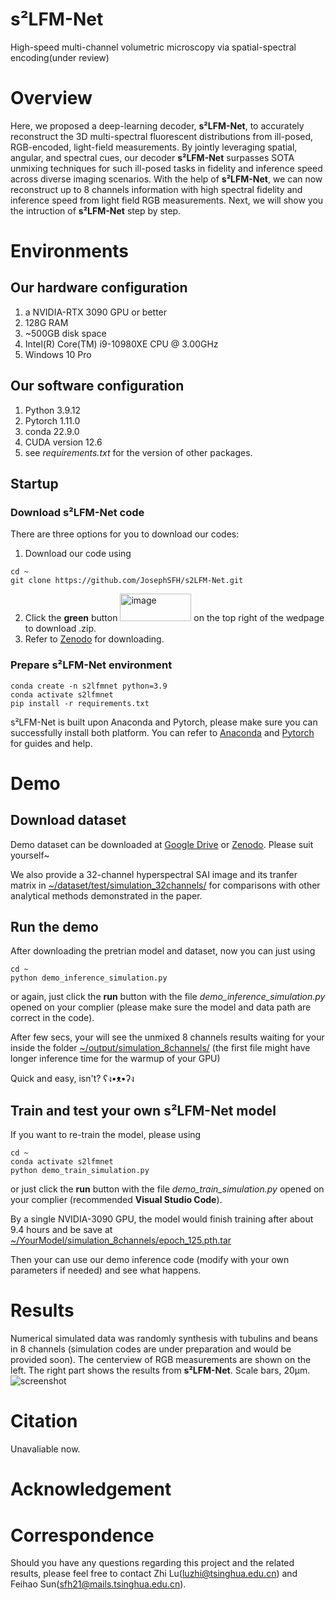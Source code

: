 # s²LFM-Net
High-speed multi-channel volumetric microscopy via spatial-spectral encoding(under review)
# Overview
Here, we proposed a deep-learning decoder, **s²LFM-Net**, to accurately reconstruct the 3D multi-spectral fluorescent distributions from ill-posed, RGB-encoded, light-field measurements. By jointly leveraging spatial, angular, and spectral cues, our decoder **s²LFM-Net** surpasses SOTA unmixing techniques for such ill-posed tasks in fidelity and inference speed across diverse imaging scenarios. With the help of **s²LFM-Net**, we can now reconstruct up to 8 channels information with high spectral fidelity and inference speed from light field RGB measurements. Next, we will show you the intruction of **s²LFM-Net** step by step.
# Environments
## Our hardware configuration
1. a NVIDIA-RTX 3090 GPU or better
2. 128G RAM
3. ~500GB disk space
4. Intel(R) Core(TM) i9-10980XE CPU @ 3.00GHz
5. Windows 10 Pro
## Our software configuration
1. Python 3.9.12
2. Pytorch 1.11.0
3. conda 22.9.0
4. CUDA version 12.6
5. see _requirements.txt_ for the version of other packages.
## Startup
### Download s²LFM-Net code
There are three options for you to download our codes:
1. Download our code using
```
cd ~
git clone https://github.com/JosephSFH/s2LFM-Net.git
```
2. Click the **green** button <img width="114" height="44" alt="image" src="https://github.com/user-attachments/assets/1678941c-89cb-407e-a151-ce311bd5e25a" /> on the top right of the wedpage to download .zip.
3. Refer to [Zenodo](https://doi.org/10.5281/zenodo.16724830) for downloading.
### Prepare s²LFM-Net environment
```
conda create -n s2lfmnet python=3.9
conda activate s2lfmnet
pip install -r requirements.txt
```
s²LFM-Net is built upon Anaconda and Pytorch, please make sure you can successfully install both platform. You can refer to [Anaconda](https://docs.conda.io/projects/conda/en/stable/user-guide/index.html) and [Pytorch](https://pytorch.org/) for guides and help.
# Demo
## Download dataset
Demo dataset can be downloaded at [Google Drive](https://drive.google.com/drive/folders/1d_F0E3hpt9E1AXQKY1KJM6i3tbAPnE5Q?usp=sharing) or [Zenodo](https://doi.org/10.5281/zenodo.16724830). Please suit yourself~

We also provide a 32-channel hyperspectral SAI image and its tranfer matrix in <ins>~/dataset/test/simulation_32channels/</ins> for comparisons with other analytical methods demonstrated in the paper.
## Run the demo
After downloading the pretrian model and dataset, now you can just using
```
cd ~
python demo_inference_simulation.py
```
or again, just click the **run** button with the file _demo_inference_simulation.py_ opened on your complier (please make sure the model and data path are correct in the code).

After few secs, your will see the unmixed 8 channels results waiting for your inside the folder <ins>~/output/simulation_8channels/</ins> (the first file might have longer inference time for the warmup of your GPU)

Quick and easy, isn't? ʕง•ᴥ•ʔง
## Train and test your own s²LFM-Net model
If you want to re-train the model, please using
```
cd ~
conda activate s2lfmnet
python demo_train_simulation.py
```
or just click the **run** button with the file _demo_train_simulation.py_ opened on your complier (recommended **Visual Studio Code**).

By a single NVIDIA-3090 GPU, the model would finish training after about 9.4 hours and be save at <ins>~/YourModel/simulation_8channels/epoch_125.pth.tar </ins>

Then your can use our demo inference code (modify with your own parameters if needed) and see what happens.

# Results
Numerical simulated data was randomly synthesis with tubulins and beans in 8 channels (simulation codes are under preparation and would be provided soon). The centerview of RGB measurements are shown on the left. The right part shows the results from **s²LFM-Net**. Scale bars, 20μm.
![screenshot](https://github.com/user-attachments/assets/66c3f53a-5382-44ee-9002-99bb4d7cb4a2)

# Citation
Unavaliable now.
# Acknowledgement

# Correspondence
Should you have any questions regarding this project and the related results, please feel free to contact Zhi Lu([luzhi@tsinghua.edu.cn](luzhi@tsinghua.edu.cn)) and Feihao Sun([sfh21@mails.tsinghua.edu.cn](sfh21@mails.tsinghua.edu.cn)).
